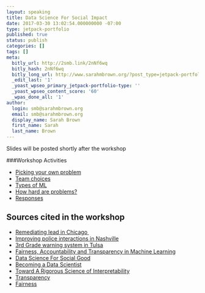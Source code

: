 ```yaml
---
layout: speaking
title: Data Science For Social Impact
date: 2017-03-30 13:02:54.000000000 -07:00
type: jetpack-portfolio
published: true
status: publish
categories: []
tags: []
meta:
  bitly_url: http://2smb.link/2nNf6wq
  bitly_hash: 2nNf6wq
  bitly_long_url: http://www.sarahmbrown.org/?post_type=jetpack-portfolio&p=838
  _edit_last: '1'
  _yoast_wpseo_primary_jetpack-portfolio-type: ''
  _yoast_wpseo_content_score: '60'
  _wpas_done_all: '1'
author:
  login: smb@sarahmbrown.org
  email: smb@sarahmbrown.org
  display_name: Sarah Brown
  first_name: Sarah
  last_name: Brown
---
```

Slides will be posted shortly after the workshop

###Workshop Activities

 - [Picking your own problem](http://drsmb.co/nsbe43ac1)
 - [Team choices](http://drsmb.co/mlprob)
 - [Types of ML](http://drsmb.co/mltype)
 - [How hard are problems?](http://drsmb.co/nsbe43ac2)
 - [Responses](http://drsmb.co/hard)


## Sources cited in the workshop
  - [Remediating lead in Chicago ](http://drsmb.co/chilead)
  - [Improving police interactions in Nashville](http://drsmb.co/mnpd)
  - [3rd Grade warning system in Tulsa](http://drsmb.co/tulsa3)
  - [Fairness, Accountability and Transparency in Machine Learning](http://drsmb.co/fatml)
  - [Data Science For Social Good](http://drsmb.co/dssg)
  - [Becoming a Data Scientist](http://drsmb.co/beads)
  - [Toward A Rigorous Science of Interpretability](http://drsmb.co/interpret)
  - [Transparency](http://drsmb.co/transparent)
  - [Fairness](http://drsmb.co/fair)

<!---
<h4>Related Posts:</h4>
[display-posts include_excerpt="false" tag="dssi" wrapper="ul"]
(http://www.sarahmbrown.org/portfolio/big-data-for-social-good/">Previous related workshop
--->
